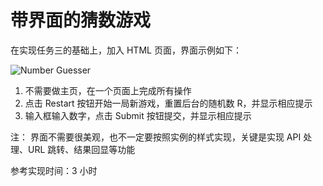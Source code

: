 # 带界面的猜数游戏

在实现任务三的基础上，加入 HTML 页面，界面示例如下：

![Number Guesser](https://alioss.tower.im/220342/dfd747e6714d493fba054860952b66ec_large?Expires=1553259143&OSSAccessKeyId=LTAIxLlUqJXhFTHz&Signature=IBFhu5qswm4Bi8Qv3S1S1eRTik0%3D&response-content-disposition=inline%3Bfilename%3D"Clipboard+Image.png"&response-content-type=image%2Fpng)

1. 不需要做主页，在一个页面上完成所有操作
1. 点击 Restart 按钮开始一局新游戏，重置后台的随机数 R，并显示相应提示
1. 输入框输入数字，点击 Submit 按钮提交，并显示相应提示

注： 界面不需要很美观，也不一定要按照实例的样式实现，关键是实现 API 处理、URL 跳转、结果回显等功能

参考实现时间：3 小时
